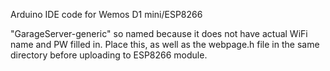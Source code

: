 Arduino IDE code for Wemos D1 mini/ESP8266

"GarageServer-generic" so named because it does not have actual WiFi name and PW filled in.
Place this, as well as the webpage.h file in the same directory before uploading to ESP8266 module.
